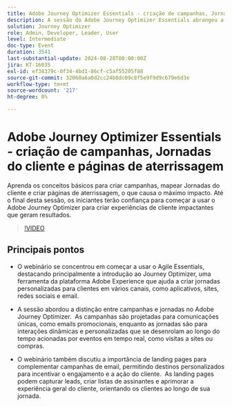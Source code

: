 ```yaml
---
title: Adobe Journey Optimizer Essentials - criação de campanhas, Jornadas do cliente e páginas de aterrissagem
description: A sessão do Adobe Journey Optimizer Essentials abrangeu a criação de campanhas, o mapeamento de jornadas do cliente e a criação de páginas de aterrissagem, enfatizando experiências personalizadas do cliente em vários canais.
solution: Journey Optimizer
role: Admin, Developer, Leader, User
level: Intermediate
doc-type: Event
duration: 3541
last-substantial-update: 2024-08-28T00:00:00Z
jira: KT-16035
exl-id: ef34379c-0f34-4bd1-86cf-c5af55205f88
source-git-commit: 32060a6a0d2cc24b8dc09c8f5e9f9d9c679e6d3e
workflow-type: tm+mt
source-wordcount: '217'
ht-degree: 0%

---
```


# Adobe Journey Optimizer Essentials - criação de campanhas, Jornadas do cliente e páginas de aterrissagem

Aprenda os conceitos básicos para criar campanhas, mapear Jornadas do cliente e criar páginas de aterrissagem, o que causa o máximo impacto. Até o final desta sessão, os iniciantes terão confiança para começar a usar o Adobe Journey Optimizer para criar experiências de cliente impactantes que geram resultados.

>[!VIDEO](https://video.tv.adobe.com/v/3433000/?learn=on)

## Principais pontos

* O webinário se concentrou em começar a usar o Agile Essentials, destacando principalmente a introdução ao Journey Optimizer, uma ferramenta da plataforma Adobe Experience que ajuda a criar jornadas personalizadas para clientes em vários canais, como aplicativos, sites, redes sociais e email. &#x200B;

* A sessão abordou a distinção entre campanhas e jornadas no Adobe Journey Optimizer. &#x200B; As campanhas são projetadas para comunicações únicas, como emails promocionais, enquanto as jornadas são para interações dinâmicas e personalizadas que se desenrolam ao longo do tempo acionadas por eventos em tempo real, como visitas a sites ou compras. &#x200B;

* O webinário também discutiu a importância de landing pages para complementar campanhas de email, permitindo destinos personalizados para incentivar o engajamento e a ação do cliente. &#x200B; As landing pages podem capturar leads, criar listas de assinantes e aprimorar a experiência geral do cliente, orientando os clientes ao longo de sua jornada. &#x200B;
